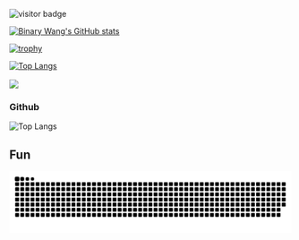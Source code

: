 ![visitor badge](https://visitor-badge.glitch.me/badge?page_id=binarywang.binarywang)

[![Binary Wang's GitHub stats](https://github-readme-stats.vercel.app/api?username=binarywang&show_icons=true&count_private=true&&hide=prs)](http://binarywang.com)

[![trophy](https://github-profile-trophy.vercel.app/?username=binarywang&column=8)](http://binarywang.com)

[![Top Langs](https://github-readme-stats.vercel.app/api/top-langs/?username=binarywang&layout=compact)](http://binarywang.com)

<a href="https://github.com/Wechat-Group/WxJava">
  <img align="center" src="https://github-readme-stats.vercel.app/api/pin/?username=Wechat-Group&repo=WxJava&theme=solarized-light" />
</a>


### Github

![Top Langs](https://github-readme-stats.vercel.app/api/top-langs/?username=binarywang)

## Fun
![github contribution grid snake animation](https://raw.githubusercontent.com/xinthose/xinthose/output/github-contribution-grid-snake.svg)
